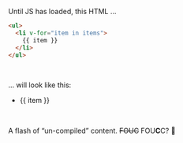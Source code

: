 Until JS has loaded, this HTML …

```html
<ul>
  <li v-for="item in items">
    {{ item }}
  </li>
</ul>
```

<br>

<v-click>

… will look like this:

* {​{ item }}

</v-click>

<br>

<v-click>

A flash of “un-compiled” content. ~~FOUC~~ FOU**C**C? 🤔

</v-click>

<!--
The problem:

* While JS is loading the HTML looks … suboptimal
* Let’s call it a “flash of un-compiled content”
-->
